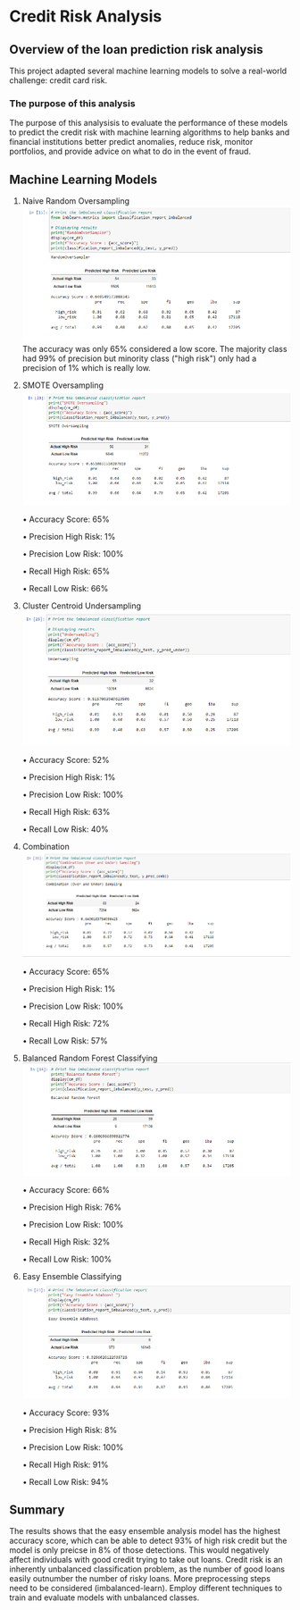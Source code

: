 # Credit Risk Analysis
## Overview of the loan prediction risk analysis
This project adapted several machine learning models to solve a real-world challenge: credit card risk.

### The purpose of this analysis 
The purpose of this analysisis to evaluate the performance of these models to predict the credit risk with machine learning algorithms to help banks and financial institutions better predict anomalies, reduce risk, monitor portfolios, and provide advice on what to do in the event of fraud.

## Machine Learning Models
1.	Naive Random Oversampling
    ![random oversampling](https://github.com/summerginger/Credit_Risk_Analysis/blob/main/pics/RandomOverSampler.png)
    The accuracy was only 65% considered a low score.
    The majority class had 99% of precision but minority class ("high risk") only had a precision of 1% which is really low.

2.	SMOTE Oversampling
    ![SMOTE Oversampling](https://github.com/summerginger/Credit_Risk_Analysis/blob/main/pics/SMOTE%20Oversampling.png)
    
    •	Accuracy Score: 65%
    
    •	Precision High Risk: 1%
    
    •	Precision Low Risk: 100%
    
    •	Recall High Risk: 65%
    
    •	Recall Low Risk: 66%
  
3.	Cluster Centroid Undersampling
    ![Cluster Centroid Undersampling](https://github.com/summerginger/Credit_Risk_Analysis/blob/main/pics/Undersampling.png)
    
    •	Accuracy Score: 52%
    
    •	Precision High Risk: 1%
    
    •	Precision Low Risk: 100%
    
    •	Recall High Risk: 63%
    
    •	Recall Low Risk: 40%
    
4.	Combination
  ![Combination](https://github.com/summerginger/Credit_Risk_Analysis/blob/main/pics/Combination%20(Over%20and%20Under)%20Sampling.png)
  
    •	Accuracy Score: 65%
    
    •	Precision High Risk: 1%
    
    •	Precision Low Risk: 100%
    
    •	Recall High Risk: 72%
    
    •	Recall Low Risk: 57%
  
5.	Balanced Random Forest Classifying
![Balanced Random Forest Classifying](https://github.com/summerginger/Credit_Risk_Analysis/blob/main/pics/Balanced%20Random%20Forest.png)

    •	Accuracy Score: 66%
    
    •	Precision High Risk: 76%
    
    •	Precision Low Risk: 100%
    
    •	Recall High Risk: 32%
    
    •	Recall Low Risk: 100%

6.	Easy Ensemble Classifying
![Easy Ensemble Classifying](https://github.com/summerginger/Credit_Risk_Analysis/blob/main/pics/Easy%20Ensemble%20AdaBoost.png)

    •	Accuracy Score: 93%
    
    •	Precision High Risk: 8%
    
    •	Precision Low Risk: 100%
    
    •	Recall High Risk: 91%
    
    •	Recall Low Risk: 94%

## Summary
The results shows that the easy ensemble analysis model has the highest accuracy score, which can be able to detect 93% of high risk credit but the model is only preicse in 8% of those detections. This would negatively affect individuals with good credit trying to take out loans. Credit risk is an inherently unbalanced classification problem, as the number of good loans easily outnumber the number of risky loans. More preprocessing steps need to be considered (imbalanced-learn). Employ different techniques to train and evaluate models with unbalanced classes.
